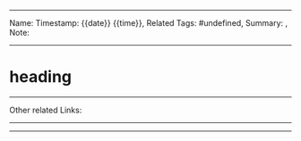 ____
Name: 
Timestamp: {{date}} {{time}},
Related Tags: #undefined,
Summary: ,
Note:
____
# heading

___
Other related Links:
____
____
